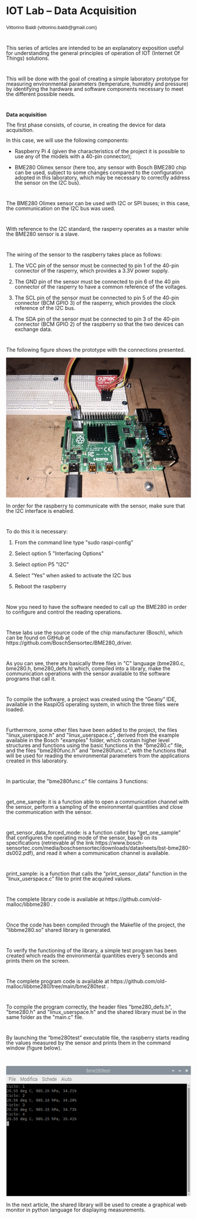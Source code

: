 <h1 class="western">
IOT Lab – Data Acquisition</h1>
<p>
<font face="Liberation Sans, sans-serif" style="font-size: 10pt">Vittorino
Baldi (vittorino.baldi@gmail.com)</font>
</p>
<p style="margin-bottom: 0cm; line-height: 100%"><br/>

</p>
<p style="margin-bottom: 0cm; line-height: 100%">
This series of articles are intended to be an explanatory exposition
useful for understanding the general principles of operation of IOT
(Internet Of Things) solutions.</p>
<p style="margin-bottom: 0cm; line-height: 100%"><br/>

</p>
<p style="margin-bottom: 0cm; line-height: 100%">This will be done
with the goal of creating a simple laboratory prototype for measuring
environmental parameters (temperature, humidity and pressure) by
identifying the hardware and software components necessary to meet
the different possible needs.</p>
<p style="margin-bottom: 0cm; line-height: 100%"><br/>

</p>
<p style="margin-bottom: 0cm; line-height: 100%"><strong>Data
acquisition</strong></p>
<p style="margin-bottom: 0cm; line-height: 100%">The first phase
consists, of course, in creating the device for data acquisition.</p>
<p style="margin-bottom: 0cm; line-height: 100%">In this case, we
will use the following components:</p>
<ul>
	<li><p style="margin-bottom: 0cm; line-height: 100%">Raspberry Pi 4
	(given the characteristics of the project it is possible to use any
	of the models with a 40-pin connector);</p>
	<li><p style="margin-bottom: 0cm; line-height: 100%">BME280 Olimex
	sensor (here too, any sensor with Bosch BME280 chip can be used,
	subject to some changes compared to the configuration adopted in
	this laboratory, which may be necessary to correctly address the
	sensor on the I2C bus).</p>
</ul>
<p style="margin-bottom: 0cm; line-height: 100%"><br/>

</p>
<p style="margin-bottom: 0cm; line-height: 100%">The BME280 Olimex
sensor can be used with I2C or SPI buses; in this case, the
communication on the I2C bus was used.</p>
<p style="margin-bottom: 0cm; line-height: 100%"><br/>

</p>
<p style="margin-bottom: 0cm; line-height: 100%">With reference to
the I2C standard, the rasperry operates as a master while the BME280
sensor is a slave.</p>
<p style="margin-bottom: 0cm; line-height: 100%"><br/>

</p>
<p style="margin-bottom: 0cm; line-height: 100%">The wiring of the
sensor to the raspberry takes place as follows:</p>
<ol>
	<li><p style="margin-bottom: 0cm; line-height: 100%">The VCC pin of
	the sensor must be connected to pin 1 of the 40-pin connector of the
	rasperry, which provides a 3.3V power supply.</p>
	<li><p style="margin-bottom: 0cm; line-height: 100%">The GND pin of
	the sensor must be connected to pin 6 of the 40 pin connector of the
	rasperry to have a common reference of the voltages.</p>
	<li><p style="margin-bottom: 0cm; line-height: 100%">The SCL pin of
	the sensor must be connected to pin 5 of the 40-pin connector (BCM
	GPIO 3) of the rasperry, which provides the clock reference of the
	I2C bus.</p>
	<li><p style="margin-bottom: 0cm; line-height: 100%">The SDA pin of
	the sensor must be connected to pin 3 of the 40-pin connector (BCM
	GPIO 2) of the raspberry so that the two devices can exchange data.</p>
</ol>
<p style="margin-bottom: 0cm; line-height: 100%"><br/>

</p>
<p style="margin-bottom: 0cm; line-height: 100%">The following figure
shows the prototype with the connections presented.</p>
<p style="margin-bottom: 0cm; line-height: 100%"><img src="./images/fig1.png" name="Image1" alt="No alt text provided for this image" align="bottom" width="556" height="382" border="0"/>
</p>
<p style="margin-bottom: 0cm; line-height: 100%">In order for the
raspberry to communicate with the sensor, make sure that the I2C
interface is enabled.</p>
<p style="margin-bottom: 0cm; line-height: 100%"><br/>

</p>
<p style="margin-bottom: 0cm; line-height: 100%">To do this it is
necessary:</p>
<ol>
	<li><p style="margin-bottom: 0cm; line-height: 100%">From the
	command line type &quot;sudo raspi-config&quot;</p>
	<li><p style="margin-bottom: 0cm; line-height: 100%">Select option 5
	&quot;Interfacing Options&quot;</p>
	<li><p style="margin-bottom: 0cm; line-height: 100%">Select option
	P5 &quot;I2C&quot;</p>
	<li><p style="margin-bottom: 0cm; line-height: 100%">Select “Yes”
	when asked to activate the I2C bus</p>
	<li><p style="margin-bottom: 0cm; line-height: 100%">Reboot the
	raspberry</p>
</ol>
<p style="margin-bottom: 0cm; line-height: 100%"><br/>

</p>
<p style="margin-bottom: 0cm; line-height: 100%">Now you need to have
the software needed to call up the BME280 in order to configure and
control the reading operations.</p>
<p style="margin-bottom: 0cm; line-height: 100%"><br/>

</p>
<p style="margin-bottom: 0cm; line-height: 100%">These labs use the
source code of the chip manufacturer (Bosch), which can be found on
GitHub at https://github.com/BoschSensortec/BME280_driver.</p>
<p style="margin-bottom: 0cm; line-height: 100%"><br/>

</p>
<p style="margin-bottom: 0cm; line-height: 100%">As you can see,
there are basically three files in &quot;C&quot; language (bme280.c,
bme280.h, bme280_defs.h) which, compiled into a library, make the
communication operations with the sensor available to the software
programs that call it.</p>
<p style="margin-bottom: 0cm; line-height: 100%"><br/>

</p>
<p style="margin-bottom: 0cm; line-height: 100%">To compile the
software, a project was created using the “Geany” IDE, available
in the RaspiOS operating system, in which the three files were
loaded.</p>
<p style="margin-bottom: 0cm; line-height: 100%"><br/>

</p>
<p style="margin-bottom: 0cm; line-height: 100%">Furthermore, some
other files have been added to the project, the files
&quot;linux_userspace.h&quot; and &quot;linux_userspace.c&quot;,
derived from the example available in the Bosch &quot;examples&quot;
folder, which contain higher level structures and functions using the
basic functions in the &quot;bme280.c&quot; file, and the files
&quot;bme280func.h&quot; and &quot;bme280func.c&quot;, with the
functions that will be used for reading the environmental parameters
from the applications created in this laboratory.</p>
<p style="margin-bottom: 0cm; line-height: 100%"><br/>

</p>
<p style="margin-bottom: 0cm; line-height: 100%">In particular, the
&quot;bme280func.c&quot; file contains 3 functions:</p>
<p style="margin-bottom: 0cm; line-height: 100%"><br/>

</p>
<p style="margin-bottom: 0cm; line-height: 100%">get_one_sample: it
is a function able to open a communication channel with the sensor,
perform a sampling of the environmental quantities and close the
communication with the sensor.</p>
<p style="margin-bottom: 0cm; line-height: 100%"><br/>

</p>
<p style="margin-bottom: 0cm; line-height: 100%">get_sensor_data_forced_mode:
is a function called by “get_one_sample” that configures the
operating mode of the sensor, based on its specifications
(retrievable at the link
https://www.bosch-sensortec.com/media/boschsensortec/downloads/datasheets/bst-bme280-ds002.pdf),
and read it when a communication channel is available.</p>
<p style="margin-bottom: 0cm; line-height: 100%"><br/>

</p>
<p style="margin-bottom: 0cm; line-height: 100%">print_sample: is a
function that calls the “print_sensor_data” function in the
“linux_userspace.c” file to print the acquired values.</p>
<p style="margin-bottom: 0cm; line-height: 100%"><br/>

</p>
<p style="margin-bottom: 0cm; line-height: 100%">The complete library
code is available at&nbsp;https://github.com/old-malloc/libbme280&nbsp;.</p>
<p style="margin-bottom: 0cm; line-height: 100%"><br/>

</p>
<p style="margin-bottom: 0cm; line-height: 100%">Once the code has
been compiled through the Makefile of the project, the “libbme280.so”
shared library is generated.</p>
<p style="margin-bottom: 0cm; line-height: 100%"><br/>

</p>
<p style="margin-bottom: 0cm; line-height: 100%">To verify the
functioning of the library, a simple test program has been created
which reads the environmental quantities every 5 seconds and prints
them on the screen.</p>
<p style="margin-bottom: 0cm; line-height: 100%"><br/>

</p>
<p style="margin-bottom: 0cm; line-height: 100%">The complete program
code is available
at&nbsp;https://github.com/old-malloc/libbme280/tree/main/bme280test&nbsp;.</p>
<p style="margin-bottom: 0cm; line-height: 100%"><br/>

</p>
<p style="margin-bottom: 0cm; line-height: 100%">To compile the
program correctly, the header files &quot;bme280_defs.h&quot;,
&quot;bme280.h&quot; and &quot;linux_userspace.h&quot; and the shared
library must be in the same folder as the &quot;main.c&quot; file.</p>
<p style="margin-bottom: 0cm; line-height: 100%"><br/>

</p>
<p style="margin-bottom: 0cm; line-height: 100%">By launching the
“bme280test” executable file, the raspberry starts reading the
values measured by the sensor and prints them in the command window
(figure below).</p>
<p style="margin-bottom: 0cm; line-height: 100%"><br/>

</p>
<p style="margin-bottom: 0cm; line-height: 100%"><img src="./images/fig2.png" name="Image2" alt="No alt text provided for this image" align="bottom" width="592" height="356" border="0"/>
</p>
<p style="margin-bottom: 0cm; line-height: 100%">In the next article,
the shared library will be used to create a graphical web monitor in
python language for displaying measurements.</p>
<p style="margin-bottom: 0cm; line-height: 100%"><br/>

</p>
